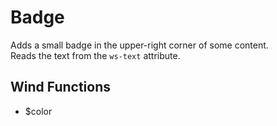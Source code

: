 # Badge

Adds a small badge in the upper-right corner of some content.<br />
Reads the text from the `ws-text` attribute.

## Wind Functions
- $color

[html: examples/badge.html : component.md]: #
